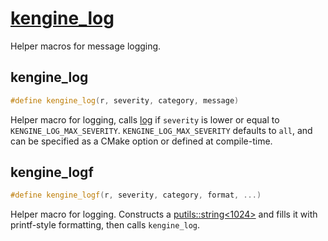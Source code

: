 # [kengine_log](kengine_log.hpp)

Helper macros for message logging.

## kengine_log

```cpp
#define kengine_log(r, severity, category, message)
```

Helper macro for logging, calls [log](../helpers/log.md) if `severity` is lower or equal to `KENGINE_LOG_MAX_SEVERITY`. `KENGINE_LOG_MAX_SEVERITY` defaults to `all`, and can be specified as a CMake option or defined at compile-time.

## kengine_logf

```cpp
#define kengine_logf(r, severity, category, format, ...)
```

Helper macro for logging. Constructs a [putils::string<1024>](https://github.com/phisko/putils/blob/master/putils/string.md) and fills it with printf-style formatting, then calls `kengine_log`.
